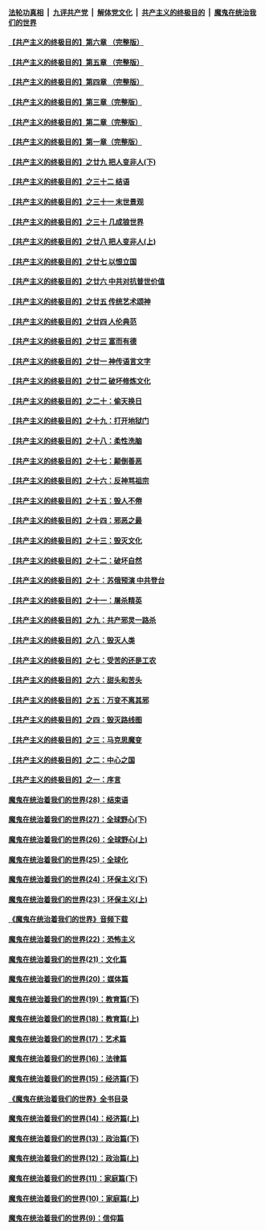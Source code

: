 ####  [法轮功真相](../../../../basic/blob/master/README.md?t=09070600) &nbsp;|&nbsp; [九评共产党](../../../../9ping.md/blob/master/README.md?t=09070600) &nbsp;|&nbsp; [解体党文化](../../../../jtdwh.md/blob/master/README.md?t=09070600)  &nbsp;|&nbsp; [共产主义的终极目的](../../../../gczydzjmd.md/blob/master/README.md?t=09070600) &nbsp;|&nbsp; [魔鬼在统治我们的世界](../../../../mgztzwmdsj.md/blob/master/README.md?t=09070600) 

#### [【共产主义的终极目的】第六章 （完整版）](../pages/nsc422/n11428913.md?t=09070600) 

#### [【共产主义的终极目的】第五章 （完整版）](../pages/nsc422/n11428912.md?t=09070600) 

#### [【共产主义的终极目的】第四章 （完整版）](../pages/nsc422/n11428907.md?t=09070600) 

#### [【共产主义的终极目的】第三章（完整版）](../pages/nsc422/n11428848.md?t=09070600) 

#### [【共产主义的终极目的】第二章（完整版）](../pages/nsc422/n11428831.md?t=09070600) 

#### [【共产主义的终极目的】第一章（完整版）](../pages/nsc422/n11417651.md?t=09070600) 

#### [【共产主义的终极目的】之廿九 把人变非人(下)](../pages/nsc422/n11344140.md?t=09070600) 

#### [【共产主义的终极目的】之三十二 结语](../pages/nsc422/n11360535.md?t=09070600) 

#### [【共产主义的终极目的】之三十一 末世景观](../pages/nsc422/n11351129.md?t=09070600) 

#### [【共产主义的终极目的】之三十 几成狼世界](../pages/nsc422/n11348280.md?t=09070600) 

#### [【共产主义的终极目的】之廿八 把人变非人(上)](../pages/nsc422/n11340492.md?t=09070600) 

#### [【共产主义的终极目的】之廿七 以恨立国](../pages/nsc422/n11336944.md?t=09070600) 

#### [【共产主义的终极目的】之廿六 中共对抗普世价值](../pages/nsc422/n11324785.md?t=09070600) 

#### [【共产主义的终极目的】之廿五 传统艺术颂神](../pages/nsc422/n11296396.md?t=09070600) 

#### [【共产主义的终极目的】之廿四 人伦典范](../pages/nsc422/n11296397.md?t=09070600) 

#### [【共产主义的终极目的】之廿三 富而有德](../pages/nsc422/n11283598.md?t=09070600) 

#### [【共产主义的终极目的】之廿一 神传语言文字](../pages/nsc422/n11263265.md?t=09070600) 

#### [【共产主义的终极目的】之廿二 破坏修炼文化](../pages/nsc422/n11245728.md?t=09070600) 

#### [【共产主义的终极目的】之二十：偷天换日](../pages/nsc422/n11238846.md?t=09070600) 

#### [【共产主义的终极目的】之十九：打开地狱门](../pages/nsc422/n11206376.md?t=09070600) 

#### [【共产主义的终极目的】之十八：柔性洗脑](../pages/nsc422/n11199994.md?t=09070600) 

#### [【共产主义的终极目的】之十七：颠倒善恶](../pages/nsc422/n11179782.md?t=09070600) 

#### [【共产主义的终极目的】之十六：反神骂祖宗](../pages/nsc422/n11166798.md?t=09070600) 

#### [【共产主义的终极目的】之十五：毁人不倦](../pages/nsc422/n11166792.md?t=09070600) 

#### [【共产主义的终极目的】之十四：邪恶之最](../pages/nsc422/n11150249.md?t=09070600) 

#### [【共产主义的终极目的】之十三：毁灭文化](../pages/nsc422/n11135227.md?t=09070600) 

#### [【共产主义的终极目的】之十二：破坏自然](../pages/nsc422/n11135214.md?t=09070600) 

#### [【共产主义的终极目的】之十：苏俄预演 中共登台](../pages/nsc422/n11118424.md?t=09070600) 

#### [【共产主义的终极目的】之十一：屠杀精英](../pages/nsc422/n11118442.md?t=09070600) 

#### [【共产主义的终极目的】之九：共产邪灵一路杀](../pages/nsc422/n11114139.md?t=09070600) 

#### [【共产主义的终极目的】之八：毁灭人类](../pages/nsc422/n11108503.md?t=09070600) 

#### [【共产主义的终极目的】之七：受苦的还是工农](../pages/nsc422/n11101809.md?t=09070600) 

#### [【共产主义的终极目的】之六：甜头和苦头](../pages/nsc422/n11096971.md?t=09070600) 

#### [【共产主义的终极目的】之五：万变不离其邪](../pages/nsc422/n11091285.md?t=09070600) 

#### [【共产主义的终极目的】之四：毁灭路线图](../pages/nsc422/n11086284.md?t=09070600) 

#### [【共产主义的终极目的】之三：马克思魔变](../pages/nsc422/n11061941.md?t=09070600) 

#### [【共产主义的终极目的】之二：中心之国](../pages/nsc422/n11047728.md?t=09070600) 

#### [【共产主义的终极目的】之一：序言](../pages/nsc422/n11086077.md?t=09070600) 

#### [魔鬼在统治着我们的世界(28)：结束语](../pages/nsc422/n10936246.md?t=09070600) 

#### [魔鬼在统治着我们的世界(27)：全球野心(下)](../pages/nsc422/n10928319.md?t=09070600) 

#### [魔鬼在统治着我们的世界(26)：全球野心(上)](../pages/nsc422/n10900318.md?t=09070600) 

#### [魔鬼在统治着我们的世界(25)：全球化](../pages/nsc422/n10788205.md?t=09070600) 

#### [魔鬼在统治着我们的世界(24)：环保主义(下)](../pages/nsc422/n10695307.md?t=09070600) 

#### [魔鬼在统治着我们的世界(23)：环保主义(上)](../pages/nsc422/n10688613.md?t=09070600) 

#### [《魔鬼在统治着我们的世界》音频下载](../pages/nsc422/n10635553.md?t=09070600) 

#### [魔鬼在统治着我们的世界(22)：恐怖主义](../pages/nsc422/n10614727.md?t=09070600) 

#### [魔鬼在统治着我们的世界(21)：文化篇](../pages/nsc422/n10597706.md?t=09070600) 

#### [魔鬼在统治着我们的世界(20)：媒体篇](../pages/nsc422/n10586579.md?t=09070600) 

#### [魔鬼在统治着我们的世界(19)：教育篇(下)](../pages/nsc422/n10564808.md?t=09070600) 

#### [魔鬼在统治着我们的世界(18)：教育篇(上)](../pages/nsc422/n10526970.md?t=09070600) 

#### [魔鬼在统治着我们的世界(17)：艺术篇](../pages/nsc422/n10499093.md?t=09070600) 

#### [魔鬼在统治着我们的世界(16)：法律篇](../pages/nsc422/n10485969.md?t=09070600) 

#### [魔鬼在统治着我们的世界(15)：经济篇(下)](../pages/nsc422/n10469975.md?t=09070600) 

#### [《魔鬼在统治着我们的世界》全书目录](../pages/nsc422/n10464261.md?t=09070600) 

#### [魔鬼在统治着我们的世界(14)：经济篇(上)](../pages/nsc422/n10457370.md?t=09070600) 

#### [魔鬼在统治着我们的世界(13)：政治篇(下)](../pages/nsc422/n10448270.md?t=09070600) 

#### [魔鬼在统治着我们的世界(12)：政治篇(上)](../pages/nsc422/n10444576.md?t=09070600) 

#### [魔鬼在统治着我们的世界(11)：家庭篇(下)](../pages/nsc422/n10440961.md?t=09070600) 

#### [魔鬼在统治着我们的世界(10)：家庭篇(上)](../pages/nsc422/n10435448.md?t=09070600) 

#### [魔鬼在统治着我们的世界(9)：信仰篇](../pages/nsc422/n10432159.md?t=09070600) 

